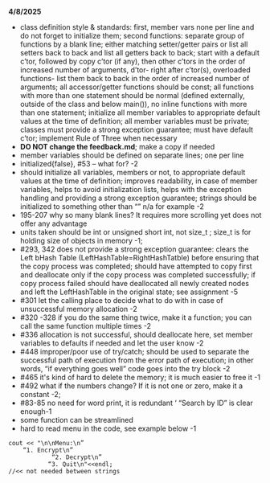 
**4/8/2025**
* class definition style & standards:  first, member vars  none per line and do not forget to initialize them;  second functions: separate group of functions  by a blank line; either matching setter/getter pairs or list all setters back to back and list all getters back to back; start with a default c’tor, followed by  copy c’tor (if any), then other c’tors in the order of increased number of arguments, d’tor- right after c’tor(s), overloaded functions- list them back to back in the order of increased number of arguments;  all accessor/getter functions should be const; all functions with more than one statement should be normal (defined externally, outside of the class and below main()), no inline functions with more than one statement; initialize all member variables to appropriate default values at the time of definition; all member variables must be private; classes must provide a strong exception guarantee; must have default c’tor; implement Rule of Three when necessary 
*  **DO NOT change the feedback.md**; make a copy if needed
* member variables should be defined on separate lines; one per line
* initialized{false}, #53 – what for? -2
* should initialize all variables, members or not, to appropriate default values at the time of definition; improves readability, in case of member variables, helps to avoid initialization lists, helps with the exception handling and providing a strong exception guarantee; strings should be initialized to something other than “” n/a for example -2
* 195-207  why so many blank lines? It requires  more scrolling yet does not offer any advantage
* units taken should be int or unsigned short int, not size_t ; size_t is for holding size of objects in memory -1; 
*  #293, 342  does not provide a strong exception guarantee: clears the Left bHash Table (LeftHashTable=RightHashTatble)  before ensuring that the copy process was completed; should have attempted to copy first and deallocate only if the copy process was completed successfully;  if copy process failed should have deallocated all newly created nodes and left the LeftHashTable in the original state; see assignment  -5
* #301 let the calling place to decide what to do with  in case of unsuccessful memory allocation -2
* #320 -328 if you do the same thing twice, make it a function; you can call the same function multiple times -2
* #336 allocation is not successful, should deallocate here, set member variables to defaults if needed and let the user know -2
* #448 improper/poor use of try/catch;  should be used  to separate the successful path of execution from the error path of execution; in other words,  “if everything goes well” code goes into the try block -2
* #465  it's kind of hard to delete the memory; it is much easier to free it  -1
* #492 what if the numbers change? If it is not one or zero, make it a constant -2;
* #83-85  no need for word print, it is redundant ‘ “Search by ID” is clear enough-1
* some function can be streamlined
* hard to read menu in the code, see  example below -1
```
cout << "\n\nMenu:\n”
    “1. Encrypt\n”
            “2. Decrypt\n”
           “3. Quit\n"<<endl;
//<< not needed between strings
```
